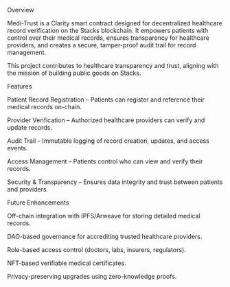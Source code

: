 Overview

Medi-Trust is a Clarity smart contract designed for decentralized healthcare record verification on the Stacks blockchain.
It empowers patients with control over their medical records, ensures transparency for healthcare providers, and creates a secure, tamper-proof audit trail for record management.

This project contributes to healthcare transparency and trust, aligning with the mission of building public goods on Stacks.

Features

Patient Record Registration – Patients can register and reference their medical records on-chain.

Provider Verification – Authorized healthcare providers can verify and update records.

Audit Trail – Immutable logging of record creation, updates, and access events.

Access Management – Patients control who can view and verify their records.

Security & Transparency – Ensures data integrity and trust between patients and providers.

Future Enhancements

Off-chain integration with IPFS/Arweave for storing detailed medical records.

DAO-based governance for accrediting trusted healthcare providers.

Role-based access control (doctors, labs, insurers, regulators).

NFT-based verifiable medical certificates.

Privacy-preserving upgrades using zero-knowledge proofs.
